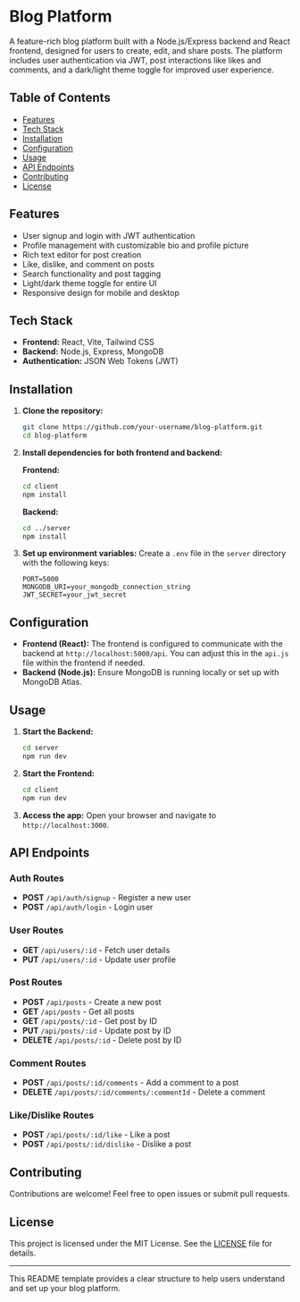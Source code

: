 # Blog Platform

A feature-rich blog platform built with a Node.js/Express backend and React frontend, designed for users to create, edit, and share posts. The platform includes user authentication via JWT, post interactions like likes and comments, and a dark/light theme toggle for improved user experience.

## Table of Contents

- [Features](#features)
- [Tech Stack](#tech-stack)
- [Installation](#installation)
- [Configuration](#configuration)
- [Usage](#usage)
- [API Endpoints](#api-endpoints)
- [Contributing](#contributing)
- [License](#license)

## Features

- User signup and login with JWT authentication
- Profile management with customizable bio and profile picture
- Rich text editor for post creation
- Like, dislike, and comment on posts
- Search functionality and post tagging
- Light/dark theme toggle for entire UI
- Responsive design for mobile and desktop

## Tech Stack

- **Frontend:** React, Vite, Tailwind CSS
- **Backend:** Node.js, Express, MongoDB
- **Authentication:** JSON Web Tokens (JWT)

## Installation

1. **Clone the repository:**
   ```bash
   git clone https://github.com/your-username/blog-platform.git
   cd blog-platform
   ```

2. **Install dependencies for both frontend and backend:**

   **Frontend:**
   ```bash
   cd client
   npm install
   ```

   **Backend:**
   ```bash
   cd ../server
   npm install
   ```

3. **Set up environment variables:**
   Create a `.env` file in the `server` directory with the following keys:
   ```env
   PORT=5000
   MONGODB_URI=your_mongodb_connection_string
   JWT_SECRET=your_jwt_secret
   ```

## Configuration

- **Frontend (React):** The frontend is configured to communicate with the backend at `http://localhost:5000/api`. You can adjust this in the `api.js` file within the frontend if needed.
- **Backend (Node.js):** Ensure MongoDB is running locally or set up with MongoDB Atlas.

## Usage

1. **Start the Backend:**
   ```bash
   cd server
   npm run dev
   ```

2. **Start the Frontend:**
   ```bash
   cd client
   npm run dev
   ```

3. **Access the app:** Open your browser and navigate to `http://localhost:3000`.

## API Endpoints

### Auth Routes
- **POST** `/api/auth/signup` - Register a new user
- **POST** `/api/auth/login` - Login user

### User Routes
- **GET** `/api/users/:id` - Fetch user details
- **PUT** `/api/users/:id` - Update user profile

### Post Routes
- **POST** `/api/posts` - Create a new post
- **GET** `/api/posts` - Get all posts
- **GET** `/api/posts/:id` - Get post by ID
- **PUT** `/api/posts/:id` - Update post by ID
- **DELETE** `/api/posts/:id` - Delete post by ID

### Comment Routes
- **POST** `/api/posts/:id/comments` - Add a comment to a post
- **DELETE** `/api/posts/:id/comments/:commentId` - Delete a comment

### Like/Dislike Routes
- **POST** `/api/posts/:id/like` - Like a post
- **POST** `/api/posts/:id/dislike` - Dislike a post

## Contributing

Contributions are welcome! Feel free to open issues or submit pull requests.

## License

This project is licensed under the MIT License. See the [LICENSE](LICENSE) file for details.

---

This README template provides a clear structure to help users understand and set up your blog platform.
